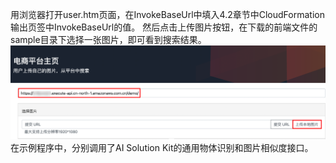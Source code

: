 用浏览器打开user.htm页面，在InvokeBaseUrl中填入4.2章节中CloudFormation输出页签中InvokeBaseUrl的值。
然后点击上传图片按钮，在下载的前端文件的sample目录下选择一张图片，即可看到搜索结果。
![](images/user-1.png)
在示例程序中，分别调用了AI Solution Kit的通用物体识别和图片相似度接口。